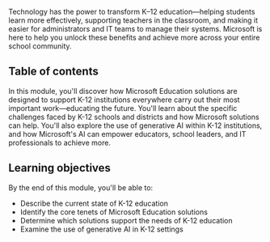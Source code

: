 Technology has the power to transform K–12 education—helping students learn more effectively, supporting teachers in the classroom, and making it easier for administrators and IT teams to manage their systems. Microsoft is here to help you unlock these benefits and achieve more across your entire school community.

## Table of contents

In this module, you'll discover how Microsoft Education solutions are designed to support K-12 institutions everywhere carry out their most important work—educating the future. You'll learn about the specific challenges faced by K-12 schools and districts and how Microsoft solutions can help. You'll also explore the use of generative AI within K-12 institutions, and how Microsoft's AI can empower educators, school leaders, and IT professionals to achieve more.

## Learning objectives

By the end of this module, you'll be able to:

- Describe the current state of K-12 education
- Identify the core tenets of Microsoft Education solutions
- Determine which solutions support the needs of K-12 education
- Examine the use of generative AI in K-12 settings
